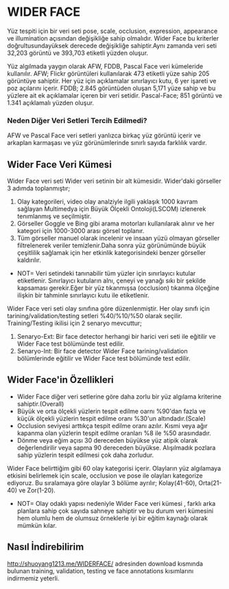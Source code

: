 # WIDER FACE 

Yüz tespiti için bir veri seti pose, scale, occlusion, expression, appearance ve illumination açısından değişikliğe sahip olmalıdır. Wider Face bu kriterler doğrultusundayüksek derecede değişikliğe sahiptir.Aynı zamanda veri seti 32,203 görüntü ve 393,703 etiketli yüzden oluşur.

Yüz algılmada yaygın olarak AFW, FDDB, Pascal Face veri kümeleride kullanılır. AFW; Flickr görüntüleri kullanılarak 473 etiketli yüze sahip 205 görüntüye sahiptir. Her yüz için açıklamalar sınırlayıcı kutu, 6 yer işareti ve poz açılarını içerir. FDDB; 2.845 görüntüden oluşan 5,171 yüze sahip  ve bu yüzlere ait ek açıklamalar içeren bir veri setidir. Pascal-Face; 851 görüntü ve 1.341 açıklamalı yüzden oluşur.
### Neden Diğer Veri Setleri Tercih Edilmedi?

AFW ve Pascal Face veri setleri yanlızca birkaç yüz görüntü içerir ve arkaplan karmaşası ve yüz görünümlerinde sınırlı sayıda farklılık vardır.

## Wider Face Veri Kümesi 

Wider Face veri seti Wider veri setinin bir alt kümesidir. Wider'daki görseller 3 adımda toplanmıştır;
1. Olay kategorileri, video olay analziyle ilgili yaklaşık 1000 kavram sağlayan Multimedya için Büyük Ölçekli Ontoloji(LSCOM) izlenerek tenımlanmış ve seçilmiştir.
2. Görseller Goggle ve Bing gibi arama motorları kullanılarak alınır ve her kategori için 1000-3000 arası görsel toplanır.
3. Tüm görseller manuel olarak incelenir ve insaan yüzü olmayan görseller filtrelenerek veriler temizlenir.Daha sonra yüz görünümünde büyük çeşitlilik sağlamak için her etkinlik kategorisindeki benzer görseller kaldırılır.

* NOT= Veri setindeki tanınabilir tüm yüzler için sınırlayıcı kutular etiketlenir. Sınırlayıcı kutuların alnı, çeneyi ve yanağı sıkı bir şekilde kapsaması gerekir.Eğer bir yüz tıkanmışsa (occlusion) tıkanma ölçeğine ilişkin bir tahminle sınırlayıcı kutu ile etiketlenir.

Wider Face veri seti 
 olay sınıfına göre düzenlenmiştir. Her olay sınıfı için tarining/validation/testing setleri %40/%10/%50 olarak seçilir.
 Training/Testing ikilisi için 2 senaryo mevcuttur;
 1. Senaryo-Ext: Bir face detector herhangi bir harici veri seti ile eğitilir ve Wider Face test bölümünde test edilir.
 2. Senaryo-Int: Bir face detector Wider Face tarining/validation bölümlerinde eğitilir ve Wider Face test bölümünde test edilir.

 ## Wider Face'in Özellikleri 

 * Wider Face diğer veri setlerine göre daha zorlu bir yüz algılama kriterine sahiptir.(Overall)
 * Büyük ve orta ölçekli yüzlerin tespit edilme oarnı %90'dan fazla ve küçük ölçekli yüzlerin tespit edilme oranı %30'un altındadır.(Scale)
 * Occlusion seviyesi arttıkça tespit edilme oranı azılır. Kısmi veya ağır kapanma olan yüzlerin tespit edilme oranları %8 ile %50 arasındadır.
 * Dönme veya eğim açısı 30 dereceden büyükse yüz atipik olarak değerlendirilir veya sapma 90 dereceden büyükse. Alışılmadık pozlara sahip yüzlerin tespit edilmesi çok daha zorludur.

Wider Face belirttiğim gibi 60 olay kategorisi içerir. Olayların yüz algılamaya etkisini belirlemek için scale, occlusion ve pose ile olayları kategorize ediyoruz. Bu sıralamaya göre olaylar 3 bölüme ayrılır; Kolay(41-60), Orta(21-40) ve Zor(1-20).

* NOT= Olay odaklı yapısı nedeniyle Wider Face veri kümesi , farklı arka planlara sahip çok sayıda sahneye sahiptir ve bu durum veri kümesini hem olumlu hem de olumsuz örneklerle iyi bir eğitim kaynağı olarak mümkün kılar.

## Nasıl İndirebilirim
http://shuoyang1213.me/WIDERFACE/  adresinden download kısmında bulunan training, validation, testing ve face annotations kısımlarını indirmemiz yeterli.
